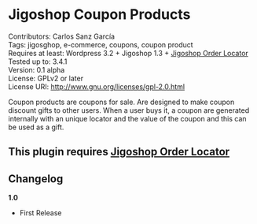 Jigoshop Coupon Products
========================

Contributors: Carlos Sanz García  
Tags: jigosghop, e-commerce, coupons, coupon product  
Requires at least: Wordpress 3.2 + Jigoshop 1.3 + [Jigoshop Order Locator](http://wordpress.org/extend/plugins/jigoshop-order-locator/)  
Tested up to: 3.4.1  
Version: 0.1 alpha  
License: GPLv2 or later  
License URI: http://www.gnu.org/licenses/gpl-2.0.html  

Coupon products are coupons for sale. Are designed to make coupon discount gifts to other users.
When a user buys it, a coupon are generated internally with an unique locator and the value of the coupon and this can be used as a gift.

This plugin requires [Jigoshop Order Locator](http://wordpress.org/extend/plugins/jigoshop-order-locator/)
----------------------------------------------------------------------------------------------------------

Changelog
---------

**1.0**  

* First Release